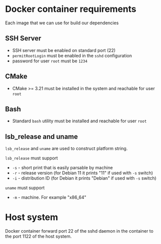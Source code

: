 
# Docker container requirements

Each image that we can use for build our dependencies

## SSH Server

- SSH server must be enabled on standard port (22)
- `permitRootLogin` must be enabled in the `sshd` configuration
- password for user `root` must be `1234`

## CMake

- CMake >= 3.21 must be installed in the system and reachable for user `root`

## Bash

- Standard `bash` utility must be installed and reachable for user `root`

## lsb_release and uname

`lsb_release` and `uname` are used to construct platform string.

`lsb_release` must support 

- `-s` - short print that is easily parsable by machine
- `-r` - release version (for Debian 11 it prints "11" if used with `-s` switch)
- `-i` - distribution ID (for Debian it prints "Debian" if used with `-s` switch)

`uname` must support

- `-m` - machine. For example "x86_64"

# Host system

Docker container forward port 22 of the sshd daemon in the container to the
port 1122 of the host system.
